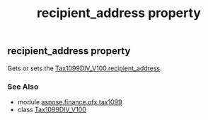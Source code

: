 ﻿---
title: recipient_address property
second_title: Aspose.Finance for Python via .NET API References
description: 
type: docs
weight: 200
url: /python-net/aspose.finance.ofx.tax1099/tax1099div_v100/recipient_address/
is_root: false
---

## recipient_address property


Gets or sets the [Tax1099DIV_V100.recipient_address](/finance/python-net/aspose.finance.ofx.tax1099/tax1099div_v100#recipient_address).

### See Also
* module [aspose.finance.ofx.tax1099](../../)
* class [Tax1099DIV_V100](/finance/python-net/aspose.finance.ofx.tax1099/tax1099div_v100)
